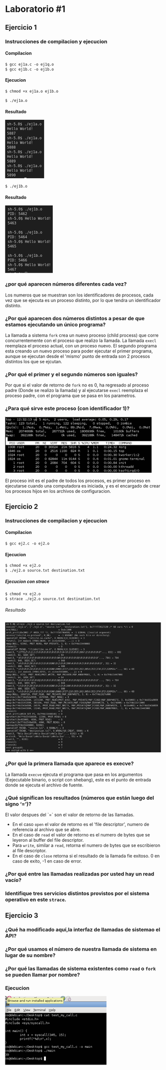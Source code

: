 # Laboratorio #1

## Ejercicio 1
### Instrucciones de compilacion y ejecucion
#### Compilacion
```
$ gcc ej1a.c -o ej1q.o
$ gcc ej1b.c -o ej1b.o
```
#### Ejecucion
```
$ chmod +x ej1a.o ej1b.o
```
```
$ ./ej1a.o
```
#### Resultado
![result a](./images/ej1a.png)
```
$ ./ej1b.o
```
#### Resultado
![result b](./images/ej1b.png)
### ¿por  qué  aparecen  números diferentes cada vez?
Los numeros que se muestran son los identificadores de procesos, cada vez que se ejecuta es un proceso distinto, por lo que tendra un identificador distinto.
### ¿Por  qué  aparecen  dos  números distintos a pesar de que estamos ejecutando un único programa?
La llamada a sistema `fork` crea un nuevo proceso (child process) que corre concurrentemente con el proceso que realizo la llamada. La llamada `execl` reemplaza el proceso actual, con un proceso nuevo. El segundo programa esta creando un nuevo proceso para poder ejecutar el primer programa, aunque se ejecutan desde el 'mismo' punto de entrada son 2 procesos distintos los que se ejcutan.
### ¿Por qué el primer y el segundo números son iguales?
Por que si el valor de retorno de `fork` no es 0, ha regresado al proceso padre (Donde se realizo la llamada) y al ejecutarse `execl` reemplaza el proceso padre, con el programa que se pasa en los parametros.
### ¿Para  qué  sirve  este proceso  (con  identificador  1)?
![pid 1](./images/ej1p4.png)

El proceso init es el padre de todos los procesos, es primer proceso en ejecutarse cuando una computadora es iniciada, y es el encargado de crear los procesos hijos en los archivos de configuracion.

## Ejercicio 2
### Instrucciones de compilacion y ejecucion
#### Compilacion
```
$ gcc ej2.c -o ej2.o
```
#### Ejecucion
```
$ chmod +x ej2.o
$ ./ej2.o source.txt destination.txt
```
##### Ejecucion con strace
```
$ chmod +x ej2.o
$ strace ./ej2.o source.txt destination.txt
```
###### Resultado
![strace](./images/stracer.png)
### ¿Por qué la primera llamada que aparece es execve?
La llamada `execve` ejecuta el programa que pasa en los argumentos (Eejecutable binario, o script con shebang), este es el punto de entrada donde se ejecuta el archivo de fuente.
### ¿Qué significan los resultados (números que están luego del signo ‘=’)?
El valor despues del \`=\` son el valor de retorno de las llamadas. 
- En el caso `open` el valor de retorno es el 'file descriptor', numero de referencia al archivo que se abre.
- En el caso de `read` el valor de retorno es el numero de bytes que se leyeron al buffer del file descriptor.
- Para `write`, similar a `read`, retorna el numero de bytes que se escribieron al file descriptor.
- En el caso de `close` retorna si el resultado de la llamada fie exitoso. 0 en caso de exito, -1 en caso de error.
### ¿Por qué entre las llamadas realizadas por usted hay un read vacío?
### Identifique  tres  servicios  distintos  provistos  por  el  sistema  operativo  en  este `strace`.

## Ejercicio 3
### ¿Qué ha modificado aquí,la interfaz de llamadas de sistemao el API?
### ¿Por qué usamos el número de nuestra llamada de sistema en lugar de su nombre?
### ¿Por qué las llamadas de sistema existentes como `read` o `fork` se pueden llamar por nombre?
### Ejecucion
![syscall](./images/ej3.png)